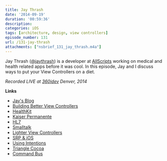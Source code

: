 ```yaml
---
title: Jay Thrash
date: '2014-09-19'
duration: '00:59:36'
description:
categories: iOS
tags: [architecture, design, view controllers]
episode_number: 131
url: /131-jay-thrash
attachments: ["nsbrief_131_jay_thrash.m4a"]
---
```


Jay Thrash ([@jaythrash](http://twitter.com/jaythrash)) is a developer at [AllScripts](http://www.allscripts.com) working on medical and health related apps before it was cool. In this episode, Jay and I discuss ways to put your View Controllers on a diet.

*Recorded LIVE at [360idev](http://360idev.com) Denver, 2014*

**Links**

- [Jay's Blog](http://jaythrash.com)
 - [Building Better View Controllers](http://jaythrash.com/blog/2014/08/25/building-better-viewcontrollers/)
- [HealthKit](http://en.wikipedia.org/wiki/Health_\(application\)#HealthKit)
- [Kaiser Permanente](http://kaiserpermanente.org)
- [HL7](http://hl7.org)
- [Smalltalk](http://en.wikipedia.org/wiki/Smalltalk)
- [Lighter View Controllers](http://www.objc.io/issue-1/lighter-view-controllers.html)
- [SRP & iOS](http://bendyworks.com/geekville/articles/2014/2/single-responsibility-principle-ios)
- [Using Intentions](http://chris.eidhof.nl/posts/intentions.html)
- [Triangle Cocoa](http://www.meetup.com/nscoderrtp/)
- [Command Bus](http://github.com/magicalpanda/commandbus)